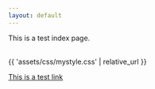 ```yaml
---
layout: default
---
```


This is a test index page.

<br>
{{ 'assets/css/mystyle.css' | relative_url }}
<br>

[This is a test link](/DASH/assets/css/mystyle.css)
